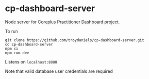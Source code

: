 # cp-dashboard-server

Node server for Coreplus Practitioner Dashboard project.

To run 
```
git clone https://github.com/troydaniels/cp-dashboard-server.git
cd cp-dashboard-server
npm ci
npm run dev
```

Listens on `localhost:8080`

Note that valid database user credentials are required
